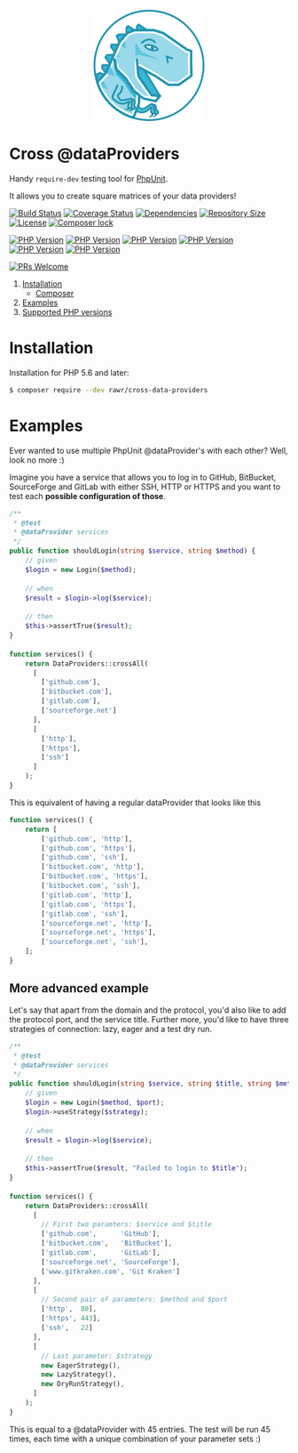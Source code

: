 <p align="center"><a href="https://t-regx.com/"><img src="t.regx.png"></a></p>

# Cross @dataProviders

Handy `require-dev` testing tool for [PhpUnit](https://github.com/sebastianbergmann/phpunit).

It allows you to create square matrices of your data providers!

[![Build Status](https://travis-ci.org/T-Regx/CrossDataProviders.svg?branch=master)](https://travis-ci.org/T-Regx/CrossDataProviders)
[![Coverage Status](https://coveralls.io/repos/github/T-Regx/CrossDataProviders/badge.svg?branch=master)](https://coveralls.io/github/T-Regx/CrossDataProviders?branch=master)
[![Dependencies](https://img.shields.io/badge/dependencies-0-brightgreen.svg)](https://github.com/T-Regx/CrossDataProviders)
[![Repository Size](https://github-size-badge.herokuapp.com/T-Regx/CrossDataProviders.svg)](https://github.com/T-Regx/CrossDataProviders)
[![License](https://img.shields.io/github/license/T-Regx/CrossDataProviders.svg)](https://github.com/T-Regx/CrossDataProviders)
[![Composer lock](https://img.shields.io/badge/.lock-uncommited-green.svg)](https://github.com/T-Regx/CrossDataProviders)

[![PHP Version](https://img.shields.io/badge/PHP-5.6-blue.svg)](https://travis-ci.org/T-Regx/CrossDataProviders)
[![PHP Version](https://img.shields.io/badge/PHP-7.0-blue.svg)](https://travis-ci.org/T-Regx/CrossDataProviders)
[![PHP Version](https://img.shields.io/badge/PHP-7.1-blue.svg)](https://travis-ci.org/T-Regx/CrossDataProviders)
[![PHP Version](https://img.shields.io/badge/PHP-7.2-blue.svg)](https://travis-ci.org/T-Regx/CrossDataProviders)
[![PHP Version](https://img.shields.io/badge/PHP-7.3-blue.svg)](https://travis-ci.org/T-Regx/CrossDataProviders)
[![PHP Version](https://img.shields.io/badge/PHP-7.4-blue.svg)](https://travis-ci.org/T-Regx/CrossDataProviders)

[![PRs Welcome](https://img.shields.io/badge/PR-welcome-brightgreen.svg?style=popout)](http://makeapullrequest.com)

1. [Installation](#installation)
    * [Composer](#installation)
2. [Examples](#examples)
4. [Supported PHP versions](#supported-php-versions)

# Installation

Installation for PHP 5.6 and later:

```bash
$ composer require --dev rawr/cross-data-providers
```

# Examples

Ever wanted to use multiple PhpUnit @dataProvider's with each other? Well, look no more :) 

Imagine you have a service that allows you to log in to GitHub, BitBucket, SourceForge and GitLab with either SSH, HTTP or HTTPS and you want to test each **possible configuration of those**.

```php
/**
 * @test
 * @dataProvider services
 */
public function shouldLogin(string $service, string $method) {
    // given
    $login = new Login($method);
    
    // when
    $result = $login->log($service);
    
    // then
    $this->assertTrue($result);
}

function services() {
    return DataProviders::crossAll(
      [
        ['github.com'],
        ['bitbucket.com'],
        ['gitlab.com'],
        ['sourceforge.net']
      ],
      [
        ['http'],
        ['https'],
        ['ssh']
      ]
    );
}
```

This is equivalent of having a regular dataProvider that looks like this
```php
function services() {
    return [
        ['github.com', 'http'],
        ['github.com', 'https'],
        ['github.com', 'ssh'],
        ['bitbucket.com', 'http'],
        ['bitbucket.com', 'https'],
        ['bitbucket.com', 'ssh'],
        ['gitlab.com', 'http'],
        ['gitlab.com', 'https'],
        ['gitlab.com', 'ssh'],
        ['sourceforge.net', 'http'],
        ['sourceforge.net', 'https'],
        ['sourceforge.net', 'ssh'],
    ];
}
```

## More advanced example

Let's say that apart from the domain and the protocol, you'd also like to add the protocol port, and the service title. Further more, you'd like to have three strategies of connection: lazy, eager and a test dry run.

```php
/**
 * @test
 * @dataProvider services
 */
public function shouldLogin(string $service, string $title, string $method, int $port, $strategy) {
    // given
    $login = new Login($method, $port);
    $login->useStrategy($strategy);
    
    // when
    $result = $login->log($service);
    
    // then
    $this->assertTrue($result, "Failed to login to $title");
}

function services() {
    return DataProviders::crossAll(
      [
        // First two paramters: $service and $title
        ['github.com',      'GitHub'],
        ['bitbucket.com',   'BitBucket'],
        ['gitlab.com',      'GitLab'],
        ['sourceforge.net', 'SourceForge'],
        ['www.gitkraken.com', 'Git Kraken']
      ],
      [
        // Second pair of parameters: $method and $port
        ['http',  80],
        ['https', 443],
        ['ssh',   22]
      ],
      [
        // Last parameter: $strategy
        new EagerStrategy(),
        new LazyStrategy(),
        new DryRunStrategy(),
      ]
    );
}
```

This is equal to a @dataProvider with 45 entries. The test will be run 45 times, each time with a unique combination of your parameter sets :)
